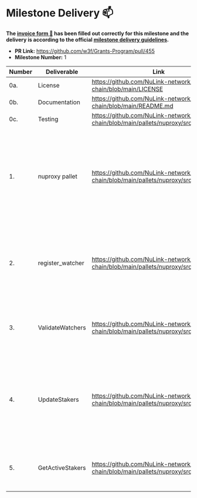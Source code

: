 # Milestone Delivery :mailbox:

**The [invoice form :pencil:](https://docs.google.com/forms/d/e/1FAIpQLSfmNYaoCgrxyhzgoKQ0ynQvnNRoTmgApz9NrMp-hd8mhIiO0A/viewform) has been filled out correctly for this milestone and the delivery is according to the official [milestone delivery guidelines](https://github.com/w3f/General-Grants-Program/blob/master/grants/milestone-deliverables-guidelines.md).**


* **PR Link:** https://github.com/w3f/Grants-Program/pull/455
* **Milestone Number:** 1




| Number | Deliverable | Link | Notes |
| ------------- | ------------- | ------------- |------------- |
| 0a. | License |https://github.com/NuLink-network/nulink-chain/blob/main/LICENSE | Apache License |
| 0b. | Documentation |https://github.com/NuLink-network/nulink-chain/blob/main/README.md| documentation |
| 0c. | Testing |https://github.com/NuLink-network/nulink-chain/blob/main/pallets/nuproxy/src/tests.rs| all tests |
| 1. | nuproxy pallet | https://github.com/NuLink-network/nulink-chain/blob/main/pallets/nuproxy/src/lib.rs | The nuproxy pallet is mostly used for retrieving the information of stakers and bonding workers from NuCypher contracts in Ethereum to the Polkadot parachain. |
| 2. | register_watcher | https://github.com/NuLink-network/nulink-chain/blob/main/pallets/nuproxy/src/lib.rs#L159| This function would record the public key of the watcher nodes and would be executed when the mirror pallet first deployed. |
| 3. | ValidateWatchers | https://github.com/NuLink-network/nulink-chain/blob/main/pallets/nuproxy/src/lib.rs#L177| This function would check if the signature in updating request is come from the watchers. |
| 4. | UpdateStakers | https://github.com/NuLink-network/nulink-chain/blob/main/pallets/nuproxy/src/lib.rs#L175| This function would provide the functionality of updating the information of current stakers and bonding workers of Ursulas network. |
| 5. | GetActiveStakers | https://github.com/NuLink-network/nulink-chain/blob/main/pallets/nuproxy/src/lib.rs#L295| This function would return a list of active stakers by random sampling. |


